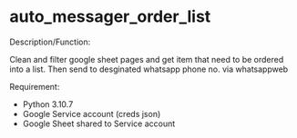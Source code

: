 # auto_messager_order_list

Description/Function:

Clean and filter google sheet pages and get item that need to be ordered into a list. Then send to desginated whatsapp phone no. via whatsappweb


Requirement:

- Python 3.10.7
- Google Service account (creds json)
- Google Sheet shared to Service account




